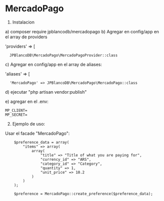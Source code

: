 # MercadoPago

1) Instalacion

  a) composer require jpblancodb/mercadopago
  b) Agregar en config/app en el array de providers
  
   'providers' => [
      
      JPBlancoDB\MercadoPago\MercadoPagoProvider::class
      
  c) Agregar en config/app en el array de aliases:
  
  'aliases' => [
      
      'MercadoPago' => JPBlancoDB\MercadoPago\MercadoPago::class
  
  d) ejecutar "php artisan vendor:publish"
  
  e) agregar en el .env:
  
    MP_CLIENT=
    MP_SECRET=
    
2) Ejemplo de uso:

  Usar el facade "MercadoPago":

        $preference_data = array(
            "items" => array(
                array(
                    "title" => "Title of what you are paying for",
                    "currency_id" => "ARS",
                    "category_id" => "Category",
                    "quantity" => 1,
                    "unit_price" => 10.2
                )
            )
        );
        
        $preference = MercadoPago::create_preference($preference_data);
        
      
  
  
